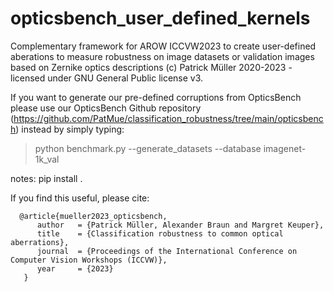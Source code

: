 # opticsbench_user_defined_kernels
Complementary framework for AROW ICCVW2023 to create user-defined aberations to measure robustness on image datasets or validation images based on Zernike optics descriptions (c) Patrick Müller 2020-2023 - licensed under GNU General Public license v3.

If you want to generate our pre-defined corruptions from OpticsBench please use our OpticsBench Github repository (https://github.com/PatMue/classification_robustness/tree/main/opticsbench) instead by simply typing: 
> python benchmark.py --generate_datasets --database imagenet-1k_val  

notes:
pip install . 



If you find this useful, please cite: 

```
  @article{mueller2023_opticsbench,
      author   = {Patrick Müller, Alexander Braun and Margret Keuper},
      title    = {Classification robustness to common optical aberrations},
      journal  = {Proceedings of the International Conference on Computer Vision Workshops (ICCVW)},
      year     = {2023}
   }
```
